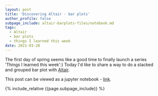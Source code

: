 ```yaml
---
layout: post
title: 'Discovering Altair - bar plots'
author_profile: false
subpage_include: altair-barplots-files/notebook.md
tags:
  - Altair
  - bar plots
  - things I learned this week
date: 2021-03-20
---
```


The first day of spring seems like a good time to finally launch a series 'Things I learned this week':)
Today I'd like to share a way to do a stacked and grouped bar plot with [Altair](https://altair-viz.github.io/index.html).

This post can be viewed as a jupyter notebook - [link](https://nbviewer.jupyter.org/github/gosiao/notebooks/blob/main/altair_stacked_grouped_sorted_barchart/notebook.ipynb).


{% include_relative {{page.subpage_include}} %}


